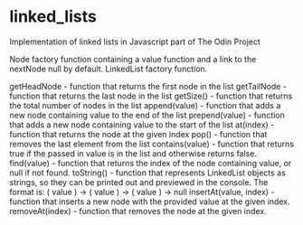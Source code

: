 # linked_lists

Implementation of linked lists in Javascript part of The Odin Project

Node factory function containing a value function and a link to the nextNode null by default.
LinkedList factory function.

getHeadNode - function that returns the first node in the list
getTailNode - function that returns the last node in the list
getSize() - function that returns the total number of nodes in the list
append(value)  - function that adds a new node containing value to the end of the list
prepend(value) - function that adds a new node containing value to the start of the list
at(index) - function that returns the node at the given index
pop() - function that removes the last element from the list
contains(value) - function that returns true if the passed in value is in the list and otherwise returns false.
find(value) - function that returns the index of the node containing value, or null if not found.
toString() - function that represents LinkedList objects as strings, so they can be printed out and previewed in the console. The format is: ( value ) -> ( value ) -> ( value ) -> null
insertAt(value, index) - function that inserts a new node with the provided value at the given index.
removeAt(index) - function that removes the node at the given index.
